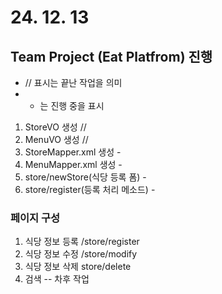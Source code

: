 # 24. 12. 13

## Team Project (Eat Platfrom) 진행

* // 표시는 끝난 작업을 의미
* - 는 진행 중을 표시

1) StoreVO 생성 //
2) MenuVO 생성 //
3) StoreMapper.xml 생성 -
4) MenuMapper.xml 생성 -
5) store/newStore(식당 등록 폼) -
6) store/register(등록 처리 메소드) -






### 페이지 구성
1) 식당 정보 등록 /store/register
2) 식당 정보 수정 /store/modify
3) 식당 정보 삭제 store/delete
4) 검색 -- 차후 작업